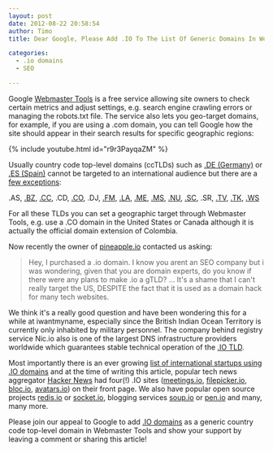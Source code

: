 ```yaml
---
layout: post
date: 2012-08-22 20:58:54
author: Timo
title: Dear Google, Please Add .IO To The List Of Generic Domains In Webmaster Tools

categories:
  - .io domains
  - SEO

---
```


Google [Webmaster Tools](http://google.com/webmastertools) is a free service allowing site owners to check certain metrics and adjust settings, e.g. search engine crawling errors or managing the robots.txt file. The service also lets you geo-target domains, for example, if you are using a .com domain, you can tell Google how the site should appear in their search results for specific geographic regions:

{% include youtube.html id="r9r3PayqaZM" %}

Usually country code top-level domains (ccTLDs) such as [.DE (Germany)](https://iwantmyname.com/domains/de-german-domain-name-registration-for-germany) or [.ES (Spain)](https://iwantmyname.com/domains/es-spanish-domain-name-registration-for-spain) cannot be targeted to an international audience but there are a [few exceptions](http://support.google.com/webmasters/bin/answer.py?hl=en&answer=1347922):

.AS, [.BZ](https://iwantmyname.com/domains/bz-belizean-domain-name-registration-for-belize), [.CC](https://iwantmyname.com/domains/cc-domain-name-registration-for-cocos-keeling-islands), .CD, [.CO](https://iwantmyname.com/domains/co-colombian-domain-name-registration-for-colombia), .DJ, [.FM](https://iwantmyname.com/domains/fm-domain-name-registration-for-federated-states-of-micronesia), [.LA](https://iwantmyname.com/domains/la-lao-domain-name-registration-for-laos), [.ME](https://iwantmyname.com/domains/me-montenegrean-domain-name-registration-for-montenegro), [.MS](https://iwantmyname.com/domains/ms-domain-name-registration-for-montserrat), [.NU](https://iwantmyname.com/domains/nu-domain-name-registration-for-niue), [.SC](https://iwantmyname.com/domains/sc-seychellois-domain-name-registration-for-seychelles), .SR, [.TV](https://iwantmyname.com/domains/tv-tuvaluan-domain-name-registration-for-tuvalu), [.TK](https://iwantmyname.com/domains/tk-tokelauan-domain-name-registration-for-tokelau), [.WS](https://iwantmyname.com/domains/ws-samoan-domain-name-registration-for-western-samoa)

For all these TLDs you can set a geographic target through Webmaster Tools, e.g. use a .CO domain in the United States or Canada although it is actually the official domain extension of Colombia. 

Now recently the owner of [pineapple.io](http://pineapple.io) contacted us asking:

> Hey, I purchased a .io domain. I know you arent an SEO company but i was wondering, given that you are domain experts, do you know if there were any plans to make .io a gTLD? ... It's a shame that I can't really target the US, DESPITE the fact that it is used as a domain hack for many tech websites.

We think it's a really good question and have been wondering this for a while at iwantmyname, especially since the British Indian Ocean Territory is currently only inhabited by military personnel. The company behind registry service Nic.io also is one of the largest DNS infrastructure providers worldwide which guarantees stable technical operation of the [.IO TLD](https://iwantmyname.com/domains/io-domain-name-registration-for-british-indian-ocean-territory).

Most importantly there is an ever growing [list of international startups using .IO domains](http://www.quora.com/Which-companies-use-io-domains) and at the time of writing this article, popular tech news aggregator [Hacker News](http://news.ycombinator.com) had four(!) .IO sites ([meetings.io](http://meetings.io), [filepicker.io](http://filepicker.io), [bloc.io](http://bloc.io), [avatars.io](http://avatars.io)) on their front page. We also have popular open source projects [redis.io](http://redis.io) or [socket.io](http://socket.io), blogging services [soup.io](http://soup.io) or [pen.io](http://pen.io) and many, many more.

Please join our appeal to Google to add [.IO domains](https://iwantmyname.com/domains/io-domain-name-registration-for-british-indian-ocean-territory) as a generic country code top-level domain in Webmaster Tools and show your support by leaving a comment or sharing this article!
